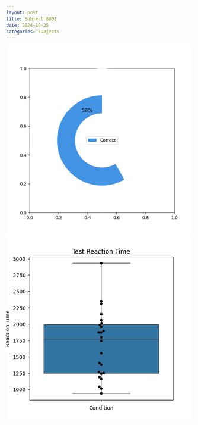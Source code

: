 ```yaml
---
layout: post
title: Subject 8001
date: 2024-10-25
categories: subjects
---
```


![](data/8001/run-7/8001_FN_acc_test.png)
![](data/8001/run-7/8001_FN_rt.png)
